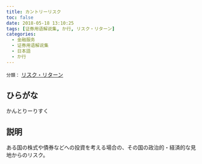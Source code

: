 ```yaml
---
title: カントリーリスク
toc: false
date: 2018-05-18 13:10:25
tags: [证券用语解说集, か行, リスク・リターン]
categories:
  - 金融服务
  - 证券用语解说集
  - 日本語
  - か行
---
```


`分類：` [リスク・リターン](/tags/リスク・リターン/)

## ひらがな

かんとりーりすく

## 説明

ある国の株式や債券などへの投資を考える場合の、その国の政治的・経済的な見地からのリスク。
